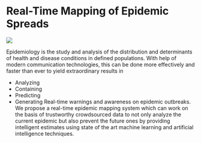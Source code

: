 # Real-Time Mapping of Epidemic Spreads
![](https://i.imgur.com/UKun1ZD.png)

Epidemiology is the study and analysis of the distribution and determinants of health and disease conditions in defined populations. With help of modern communication technologies, this can be done more effectively and faster than ever to yield extraordinary results in 
- Analyzing
- Containing 
- Predicting  
- Generating Real-time warnings and awareness on epidemic outbreaks. 
We propose a real-time epidemic mapping system which can work on the basis of trustworthy crowdsourced data to not only analyze the current epidemic but also prevent the future ones by providing intelligent estimates using state of the art machine learning and artificial intelligence techniques. 
